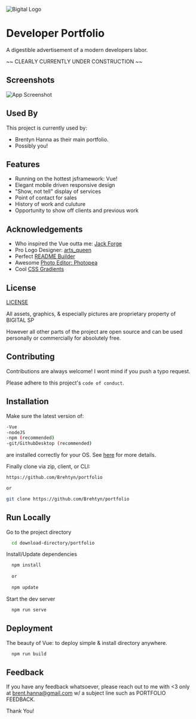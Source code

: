 
![Bigital Logo](https://github.com/Brehtyn/portfolio/blob/main/bigital/src/assets/logo.png?raw=true)

    
# Developer Portfolio

A digestible advertisement of a modern developers labor.

~~ CLEARLY CURRENTLY UNDER CONSTRUCTION ~~


## Screenshots

![App Screenshot](https://github.com/Brehtyn/portfolio/blob/main/bigital/src/assets/SharedScreenshot.jpg?raw=true)

  
## Used By

This project is currently used by:

- Brentyn Hanna as their main portfolio.
- Possibly you!

  
## Features

- Running on the hottest jsframework: Vue!
- Elegant mobile driven responsive design
- "Show, not tell" display of services
- Point of contact for sales
- History of work and culuture
- Opportunity to show off clients and previous work

  
## Acknowledgements

 - Who inspired the Vue outta me: [Jack Forge](https://twitter.com/TheJackForge)
 - Pro Logo Designer: [arts_queen](https://www.fiverr.com/arts_queen?source=order_page_summary_seller_link)
 - Perfect [README Builder](https://readme.so/)
 - Awesome [Photo Editor: Photopea](https://www.photopea.com/)
 - Cool [CSS Gradients](https://www.gradient-animator.com/)
 
## License

[LICENSE](https://github.com/Brehtyn/portfolio/license.txt)

All assets, graphics, & especially pictures are proprietary property of BIGITAL SP

However all other parts of the project are open source and can be used personally or commercially for absolutely free. 
## Contributing

Contributions are always welcome! I wont mind if you push a typo request.

Please adhere to this project's `code of conduct`.

  
## Installation 

Make sure the latest version of:
```bash
-Vue
-nodeJS 
-npm (recommended)
-git/GithubDesktop (recommended)
```
are installed correctly for your OS. 
See [here](https://vuejs.org/v2/guide/installation.html) for more details.


Finally clone via zip, client, or CLI:
```bash
https://github.com/Brehtyn/portfolio

or

git clone https://github.com/Brehtyn/portfolio
```
## Run Locally

Go to the project directory

```bash
  cd download-directory/portfolio
```

Install/Update dependencies

```bash
  npm install
  
  or
  
  npm update

```

Start the dev server

```bash
  npm run serve
```

  
## Deployment

The beauty of Vue: to deploy simple & install directory anywhere.

```bash
  npm run build
```

  
## Feedback

If you have any feedback whatsoever, please reach out to me with <3 only 
at brent.hanna@gmail.com
w/ a subject line such as PORTFOLIO FEEDBACK.

Thank You!